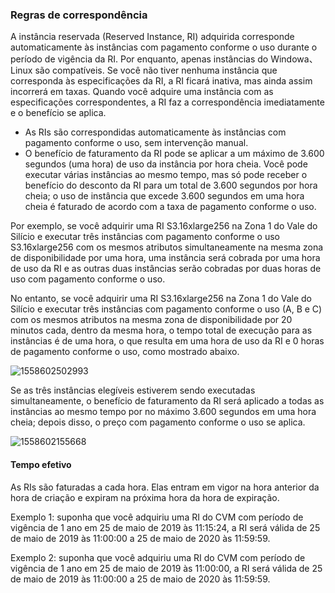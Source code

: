 ### Regras de correspondência

A instância reservada (Reserved Instance, RI) adquirida corresponde automaticamente às instâncias com pagamento conforme o uso durante o período de vigência da RI. Por enquanto, apenas instâncias do Windowa、Linux são compatíveis. Se você não tiver nenhuma instância que corresponda às especificações da RI, a RI ficará inativa, mas ainda assim incorrerá em taxas. Quando você adquire uma instância com as especificações correspondentes, a RI faz a correspondência imediatamente e o benefício se aplica.  

- As RIs são correspondidas automaticamente às instâncias com pagamento conforme o uso, sem intervenção manual.
- O benefício de faturamento da RI pode se aplicar a um máximo de 3.600 segundos (uma hora) de uso da instância por hora cheia. Você pode executar várias instâncias ao mesmo tempo, mas só pode receber o benefício do desconto da RI para um total de 3.600 segundos por hora cheia; o uso de instância que excede 3.600 segundos em uma hora cheia é faturado de acordo com a taxa de pagamento conforme o uso. 

Por exemplo, se você adquirir uma RI S3.16xlarge256 na Zona 1 do Vale do Silício e executar três instâncias com pagamento conforme o uso S3.16xlarge256 com os mesmos atributos simultaneamente na mesma zona de disponibilidade por uma hora, uma instância será cobrada por uma hora de uso da RI e as outras duas instâncias serão cobradas por duas horas de uso com pagamento conforme o uso. 

No entanto, se você adquirir uma RI S3.16xlarge256 na Zona 1 do Vale do Silício e executar três instâncias com pagamento conforme o uso (A, B e C) com os mesmos atributos na mesma zona de disponibilidade por 20 minutos cada, dentro da mesma hora, o tempo total de execução para as instâncias é de uma hora, o que resulta em uma hora de uso da RI e 0 horas de pagamento conforme o uso, como mostrado abaixo.

![1558602502993](https://main.qcloudimg.com/raw/a812f74455b8b9d8ebbc84e90e26bc04.png)

Se as três instâncias elegíveis estiverem sendo executadas simultaneamente, o benefício de faturamento da RI será aplicado a todas as instâncias ao mesmo tempo por no máximo 3.600 segundos em uma hora cheia; depois disso, o preço com pagamento conforme o uso se aplica.

![1558602155668](https://main.qcloudimg.com/raw/24926b2c2675e2d6959adcf62054f5b1.png)

#### Tempo efetivo

As RIs são faturadas a cada hora. Elas entram em vigor na hora anterior da hora de criação e expiram na próxima hora da hora de expiração. 

Exemplo 1: suponha que você adquiriu uma RI do CVM com período de vigência de 1 ano em 25 de maio de 2019 às 11:15:24, a RI será válida de 25 de maio de 2019 às 11:00:00 a 25 de maio de 2020 às 11:59:59.

Exemplo 2: suponha que você adquiriu uma RI do CVM com período de vigência de 1 ano em 25 de maio de 2019 às 11:00:00, a RI será válida de 25 de maio de 2019 às 11:00:00 a 25 de maio de 2020 às 11:59:59.
